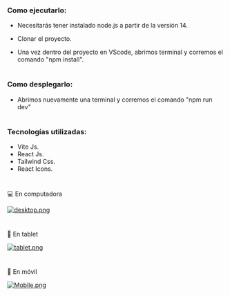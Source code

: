 ### Como ejecutarlo:

- Necesitarás tener instalado node.js a partir de la versión 14.

- Clonar el proyecto.

- Una vez dentro del proyecto en VScode, abrimos terminal y corremos el comando "npm install".

#

### Como desplegarlo:

- Abrimos nuevamente una terminal y corremos el comando "npm run dev"

#

### Tecnologías utilizadas:

- Vite Js.
- React Js.
- Tailwind Css.
- React Icons.

#

💻 En computadora

[![desktop.png](https://i.postimg.cc/Gp1d89pg/desktop.png)](https://postimg.cc/cvTVPxwf)

#

📲 En tablet

[![tablet.png](https://i.postimg.cc/Qx2rwVcN/tablet.png)](https://postimg.cc/Czstfhv9)

#

📱 En móvil

[![Mobile.png](https://i.postimg.cc/k5c32czD/Mobile.png)](https://postimg.cc/Y4hyV1pw)
